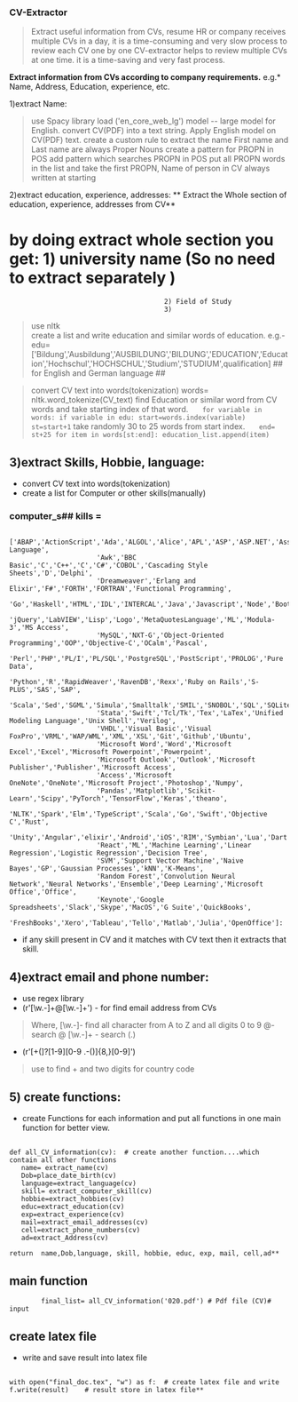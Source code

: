 ### CV-Extractor ###

> Extract useful information from CVs, resume
> HR or company receives multiple CVs in a day, it is a time-consuming and very slow process to  review each CV one by one
> CV-extractor helps to review multiple CVs at one time.
> it is a time-saving and very fast process.

**Extract information from CVs according to company requirements.**
e.g.* Name, Address, Education, experience, etc.

1)extract Name:
> use Spacy library
> load ('en_core_web_lg') model -- large model for English.
> convert CV(PDF) into a text string.
> Apply English model on CV(PDF) text.
> create a custom rule to extract the name
> First name and Last name are always Proper Nouns
> create a pattern for PROPN in POS
> add pattern which searches PROPN in POS
> put all PROPN words in the list and take the first PROPN, Name of person in CV always written at starting 

2)extract education, experience, addresses:
 ** Extract the Whole section of education, experience, addresses from CV**
# by doing extract whole section you get:  1) university name (So no need to extract separately )
                                           2) Field of Study
                                           3)  

> use nltk                        
> create a list and write education and similar words of education.
e.g.-    edu=['Bildung','Ausbildung','AUSBILDUNG','BILDUNG','EDUCATION','Education','Hochschul','HOCHSCHUL','Studium','STUDIUM',qualification]
            ## for English and German language ## 

> convert CV text into words(tokenization)
  words= nltk.word_tokenize(CV_text)
> find Education or similar word from CV words and take starting index of that word.
`   for variable in words:
       if variable in edu:
         start=words.index(variable)
         st=start+1`
> take randomly 30 to 25 words from start index. 
`   end= st+25
    for item in words[st:end]:
       education_list.append(item)`










## 3)extract Skills, Hobbie, language:
* convert CV text into words(tokenization)
* create a list for Computer or other skills(manually)
###       computer_s## kills =
                          ['ABAP','ActionScript','Ada','ALGOL','Alice','APL','ASP','ASP.NET','Assembly Language',
                          'Awk','BBC Basic','C','C++','C','C#','COBOL','Cascading Style Sheets','D','Delphi',
                          'Dreamweaver','Erlang and Elixir','F#','FORTH','FORTRAN','Functional Programming',
                           'Go','Haskell','HTML','IDL','INTERCAL','Java','Javascript','Node','Bootstrap',
                           'jQuery','LabVIEW','Lisp','Logo','MetaQuotesLanguage','ML','Modula-3','MS Access',
                          'MySQL','NXT-G','Object-Oriented Programming','OOP','Objective-C','OCalm','Pascal',
                          'Perl','PHP','PL/I','PL/SQL','PostgreSQL','PostScript','PROLOG','Pure Data',
                          'Python','R','RapidWeaver','RavenDB','Rexx','Ruby on Rails','S-PLUS','SAS','SAP',
                          'Scala','Sed','SGML','Simula','Smalltalk','SMIL','SNOBOL','SQL','SQLite','SSI',
                          'Stata','Swift','Tcl/Tk','Tex','LaTex','Unified Modeling Language','Unix Shell','Verilog',
                          'VHDL','Visual Basic','Visual FoxPro','VRML','WAP/WML','XML','XSL','Git','Github','Ubuntu',
                          'Microsoft Word','Word','Microsoft Excel','Excel','Microsoft Powerpoint','Powerpoint',
                          'Microsoft Outlook','Outlook','Microsoft Publisher','Publisher','Microsoft Access',
                          'Access','Microsoft OneNote','OneNote','Microsoft Project','Photoshop','Numpy',
                          'Pandas','Matplotlib','Scikit-Learn','Scipy','PyTorch','TensorFlow','Keras','theano',
                          'NLTK','Spark','Elm','TypeScript','Scala','Go','Swift','Objective C','Rust',
                          'Unity','Angular','elixir','Android','iOS','RIM','Symbian','Lua','Dart','Flutter',
                          'React','ML','Machine Learning','Linear Regression','Logistic Regression','Decision Tree',
                          'SVM','Support Vector Machine','Naive Bayes','GP','Gaussian Processes','kNN','K-Means',
                          'Random Forest','Convolution Neural Network','Neural Networks','Ensemble','Deep Learning','Microsoft Office','Office',
                          'Keynote','Google Spreadsheets','Slack','Skype','MacOS','G Suite','QuickBooks',
                           'FreshBooks','Xero','Tableau','Tello','Matlab','Julia','OpenOffice']:
* if any skill present in CV and it matches with CV text then it extracts that skill.

## 4)extract email and phone number:
* use regex library
* (r'[\w\.-]+@[\w\.-]+') - for find email address from CVs
 > Where, [\w\.-]- find all character from  A to Z and all digits 0 to 9
          @-  search @
          [\w\.-]+  - search (.) 
* (r'[\+\(]?[1-9][0-9 .\-\(\)]{8,}[0-9]')
 > use to find + and two digits for country code

## 5) create functions:
* create Functions for each information and put all functions in one main function for better view.

## 
    def all_CV_information(cv):  # create another function....which contain all other functions
       name= extract_name(cv)
       Dob=place_date_birth(cv)
       language=extract_language(cv)
       skill= extract_computer_skill(cv)
       hobbie=extract_hobbies(cv)
       educ=extract_education(cv)
       exp=extract_experience(cv)
       mail=extract_email_addresses(cv)
       cell=extract_phone_numbers(cv)
       ad=extract_Address(cv)
    
    return  name,Dob,language, skill, hobbie, educ, exp, mail, cell,ad**

## main function
            final_list= all_CV_information('020.pdf') # Pdf file (CV)# input

##  create latex file
* write and save result into latex file 
## 

    with open("final_doc.tex", "w") as f:  # create latex file and write
    f.write(result)    # result store in latex file**
## 










